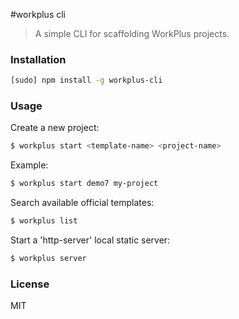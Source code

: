 #workplus cli

> A simple CLI for scaffolding WorkPlus projects.

### Installation

```bash
[sudo] npm install -g workplus-cli
```

### Usage

Create a new project:

```bash
$ workplus start <template-name> <project-name>
```

Example:

```bash
$ workplus start demo7 my-project
```

Search available official templates:

```bash
$ workplus list
```

Start a 'http-server' local static server:


```bash
$ workplus server
```

### License

MIT

